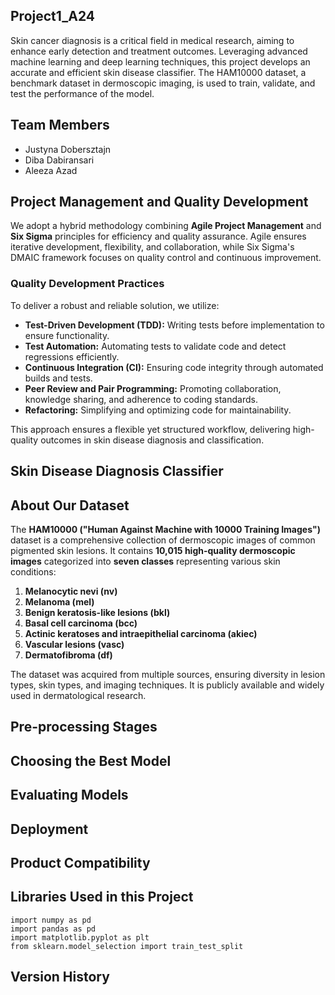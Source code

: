 ## Project1_A24
Skin cancer diagnosis is a critical field in medical research, aiming to enhance early detection and treatment outcomes. Leveraging advanced machine learning and deep learning techniques, this project develops an accurate and efficient skin disease classifier. The HAM10000 dataset, a benchmark dataset in dermoscopic imaging, is used to train, validate, and test the performance of the model.


## Team Members

* Justyna Dobersztajn
* Diba Dabiransari
* Aleeza Azad


## Project Management and Quality Development

We adopt a hybrid methodology combining **Agile Project Management** and **Six Sigma** principles for efficiency and quality assurance. Agile ensures iterative development, flexibility, and collaboration, while Six Sigma's DMAIC framework focuses on quality control and continuous improvement.

### Quality Development Practices
To deliver a robust and reliable solution, we utilize:
- **Test-Driven Development (TDD):** Writing tests before implementation to ensure functionality.
- **Test Automation:** Automating tests to validate code and detect regressions efficiently.
- **Continuous Integration (CI):** Ensuring code integrity through automated builds and tests.
- **Peer Review and Pair Programming:** Promoting collaboration, knowledge sharing, and adherence to coding standards.
- **Refactoring:** Simplifying and optimizing code for maintainability.

This approach ensures a flexible yet structured workflow, delivering high-quality outcomes in skin disease diagnosis and classification.


## Skin Disease Diagnosis Classifier


## About Our Dataset
The **HAM10000 ("Human Against Machine with 10000 Training Images")** dataset is a comprehensive collection of dermoscopic images of common pigmented skin lesions. It contains **10,015 high-quality dermoscopic images** categorized into **seven classes** representing various skin conditions:

1. **Melanocytic nevi (nv)**
2. **Melanoma (mel)**
3. **Benign keratosis-like lesions (bkl)**
4. **Basal cell carcinoma (bcc)**
5. **Actinic keratoses and intraepithelial carcinoma (akiec)**
6. **Vascular lesions (vasc)**
7. **Dermatofibroma (df)**

The dataset was acquired from multiple sources, ensuring diversity in lesion types, skin types, and imaging techniques. It is publicly available and widely used in dermatological research.


## Pre-processing Stages


## Choosing the Best Model


## Evaluating Models


## Deployment


## Product Compatibility


## Libraries Used in this Project

```
import numpy as pd
import pandas as pd
import matplotlib.pyplot as plt
from sklearn.model_selection import train_test_split
```

## Version History

